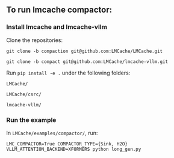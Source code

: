 ## To run lmcache compactor:
### Install lmcache and lmcache-vllm
Clone the repositories:

```git clone -b compaction git@github.com:LMCache/LMCache.git```

```git clone -b compact git@github.com:LMCache/lmcache-vllm.git```

Run ```pip install -e .``` under the following folders:

```LMCache/```

```LMCache/csrc/```

```lmcache-vllm/```

### Run the example
In ```LMCache/examples/compactor/```, run: 

```LMC_COMPACTOR=True COMPACTOR_TYPE={Sink, H2O} VLLM_ATTENTION_BACKEND=XFORMERS python long_gen.py```